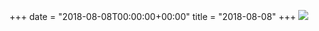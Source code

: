 +++
date = "2018-08-08T00:00:00+00:00"
title = "2018-08-08"
+++
<img class="img-fluid" src="/2018-08-08.jpg" />

